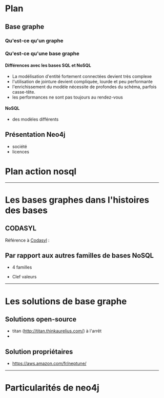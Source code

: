 # Plan

## Base graphe

### Qu'est-ce qu'un graphe

### Qu'est-ce qu'une base graphe

#### Différences avec les bases SQL et NoSQL

- La modélisation d'entité fortement connectées devient très complexe
- l'utilisation de jointure devient compliquée, lourde et peu performante
- l'enrichissement du modèle nécessite de profondes du schéma, parfois casse-tête.
- les performances ne sont pas toujours au rendez-vous

#### NoSQL
- des modèles différents



## Présentation Neo4j
- société
- licences


# Plan action nosql

---
# Les bases graphes dans l'histoires des bases

## CODASYL

Référence à [Codasyl](https://fr.wikipedia.org/wiki/Conference_on_Data_Systems_Languages) : 

## Par rapport aux autres familles de bases NoSQL

* 4 familles
- Clef valeurs


---
# Les solutions de base graphe

## Solutions open-source

* titan (http://titan.thinkaurelius.com/) à l'arrêt
* 

## Solution propriétaires
* https://aws.amazon.com/fr/neptune/


---
# Particularités de neo4j

